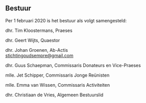 ## Bestuur

Per 1 februari 2020 is het bestuur als volgt samengesteld:

dhr. Tim Kloostermans, Praeses

dhr. Geert Wijts, Quaestor

dhr. Johan Groenen, Ab-Actis<br>
[stichtingoudsempre@gmail.com](mailto:stichtingoudsempre@gmail.com)

dhr. Guus Schaepman, Commissaris Donateurs en Vice-Praeses

mlle. Jet Schipper, Commissaris Jonge Reünisten

mlle. Emma van Wissen, Commissaris Activiteiten

dhr. Christiaan de Vries, Algemeen Bestuurslid
